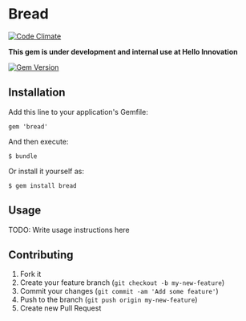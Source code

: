 # Bread

[![Code Climate](https://codeclimate.com/github/hi/bread.png)](https://codeclimate.com/github/hi/bread)



__This gem is under development and internal use at Hello Innovation__

[![Gem Version](https://badge.fury.io/rb/bread.svg)](http://badge.fury.io/rb/bread)


## Installation

Add this line to your application's Gemfile:

    gem 'bread'

And then execute:

    $ bundle

Or install it yourself as:

    $ gem install bread

## Usage

TODO: Write usage instructions here

## Contributing

1. Fork it
2. Create your feature branch (`git checkout -b my-new-feature`)
3. Commit your changes (`git commit -am 'Add some feature'`)
4. Push to the branch (`git push origin my-new-feature`)
5. Create new Pull Request
